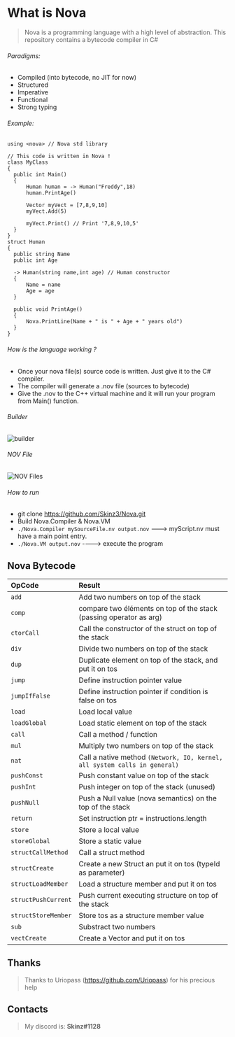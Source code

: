 
# What is Nova

> Nova is a programming language with a high level of abstraction. This repository contains a bytecode compiler in C# 

  
  ###### Paradigms:
  + Compiled (into bytecode, no JIT for now)
  + Structured
  + Imperative
  + Functional
  + Strong typing
  ###### Example:

  ```
using <nova> // Nova std library

// This code is written in Nova !
class MyClass
{
    public int Main()
    {
        Human human = -> Human("Freddy",18)
        human.PrintAge()

        Vector myVect = [7,8,9,10]
        myVect.Add(5)

        myVect.Print() // Print '7,8,9,10,5'
    }
}
struct Human
{
    public string Name
    public int Age
    
    -> Human(string name,int age) // Human constructor
    {
        Name = name
        Age = age
    }

    public void PrintAge()
    {
        Nova.PrintLine(Name + " is " + Age + " years old")
    }
}
 ```
 ###### How is the language working ?
 + Once your nova file(s) source code is written. Just give it to the C# compiler.
 + The compiler will generate a .nov file (sources to bytecode)
 + Give the .nov to the C++ virtual machine and it will run your program from Main() function.

###### Builder

 ![builder](https://puu.sh/F2jxl/e1f80ffc4a.png)

###### NOV File

![NOV Files](https://puu.sh/F2jDk/390c696ae5.png)


###### How to run
  + git clone https://github.com/Skinz3/Nova.git
  + Build Nova.Compiler & Nova.VM
  + ``` ./Nova.Compiler mySourceFile.nv output.nov ```  ---> myScript.nv must have a main point entry. 
  + ``` ./Nova.VM output.nov ``` ----> execute the program

## Nova Bytecode

| OpCode | Result |
| :--- | :--- | 
| `add` | Add two numbers on top of the stack | 
| `comp` | compare two éléments on top of the stack (passing operator as arg)|
| `ctorCall` | Call the constructor of the struct on top of the stack | 
| `div` | Divide two numbers on top of the stack | 
| `dup` | Duplicate element on top of the stack, and put it on tos| 
| `jump` | Define instruction pointer value  | 
| `jumpIfFalse` | Define instruction pointer if condition is false on tos  | 
| `load` | Load local value | 
| `loadGlobal` | Load static element on top of the stack | 
| `call` | Call a method / function  | 
| `mul` | Multiply two numbers on top of the stack | 
| `nat` | Call a native method `(Network, IO, kernel, all system calls in general)` | 
| `pushConst` | Push constant value on top of the stack |
| `pushInt` | Push integer on top of the stack (unused) |
| `pushNull` | Push a Null value (nova semantics) on the top of the stack  |
| `return` | Set instruction ptr = instructions.length  |
| `store` | Store a local value  |
| `storeGlobal` | Store a static value  | 
| `structCallMethod` | Call a struct method  |
| `structCreate` | Create a new Struct<T> an put it on tos (typeId as parameter)  |
| `structLoadMember` | Load a structure member and put it on tos |
| `structPushCurrent` | Push current executing structure on top of the stack |
| `structStoreMember` | Store tos as a structure member value  |
| `sub` | Substract two numbers |
| `vectCreate` | Create a Vector<T> and put it on tos  |

 
## Thanks

  > Thanks to Uriopass (https://github.com/Uriopass) for his precious help
## Contacts

  > My discord is: **Skinz#1128**
  
